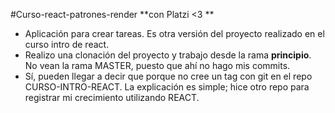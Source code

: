 #Curso-react-patrones-render **con Platzi <3 **

- Aplicación para crear tareas. Es otra versión del proyecto realizado en el curso intro de react.  
- Realizo una clonación del proyecto y trabajo desde la rama **principio**. No vean la rama MASTER, puesto que ahí no hago mis commits.
- Sí, pueden llegar a decir que porque no cree un tag con git en el repo CURSO-INTRO-REACT. La explicación es simple; hice otro repo para registrar mi crecimiento utilizando REACT.
